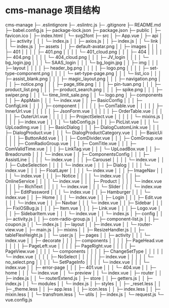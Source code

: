 # cms-manage 项目结构
cms-manage
├─ .eslintignore
├─ .eslintrc.js
├─ .gitignore
├─ README.md
├─ babel.config.js
├─ package-lock.json
├─ package.json
├─ public
│  ├─ favicon.ico
│  ├─ index.html
│  └─ svg2font
├─ src
│  ├─ App.vue
│  ├─ api
│  │  ├─ activity
│  │  │  └─ index.js
│  │  ├─ axios.js
│  │  ├─ index.js
│  │  └─ link
│  │     └─ index.js
│  ├─ assets
│  │  ├─ default-avatar.png
│  │  ├─ images
│  │  │  ├─ 401
│  │  │  │  ├─ 401.png
│  │  │  │  └─ 401_cloud.png
│  │  │  ├─ 404
│  │  │  │  ├─ 404.png
│  │  │  │  └─ 404_cloud.png
│  │  │  ├─ JV_login
│  │  │  │  └─ bg_login.jpg
│  │  │  └─ SAAS_login
│  │  │     └─ bg_login.jpg
│  │  ├─ img
│  │  │  ├─ layout
│  │  │  │  ├─ header_bg.png
│  │  │  │  ├─ logo.png
│  │  │  │  ├─ set-type-component.png
│  │  │  │  └─ set-type-page.png
│  │  │  └─ list_ico
│  │  │     ├─ assist_blank.png
│  │  │     ├─ magic_layout.png
│  │  │     ├─ navigation.png
│  │  │     ├─ notice.png
│  │  │     ├─ page_title.png
│  │  │     ├─ pin-tuan.png
│  │  │     ├─ product_list.png
│  │  │     ├─ product_search.png
│  │  │     ├─ spike.png
│  │  │     ├─ swiper.png
│  │  │     └─ time_limit_sale.png
│  │  └─ logo.png
│  ├─ components
│  │  ├─ AppMain
│  │  │  └─ index.vue
│  │  ├─ BasicConfig
│  │  │  ├─ ConfigLink
│  │  │  │  ├─ component
│  │  │  │  │  ├─ ComTable.vue
│  │  │  │  │  ├─ InnerUrl.vue
│  │  │  │  │  ├─ JsonForm.vue
│  │  │  │  │  ├─ OrderTable.vue
│  │  │  │  │  ├─ OuterUrl.vue
│  │  │  │  │  ├─ ProjectSelect.vue
│  │  │  │  │  └─ mixins.js
│  │  │  │  ├─ index.vue
│  │  │  │  └─ tabConfig.js
│  │  │  ├─ PicList.vue
│  │  │  └─ UpLoadImg.vue
│  │  ├─ BasicDialog
│  │  │  ├─ DialogCustomLink.vue
│  │  │  ├─ DialogProduct.vue
│  │  │  └─ DialogProductCategory.vue
│  │  ├─ BasicUi
│  │  │  ├─ ButtonAdd.vue
│  │  │  ├─ ComDivider.vue
│  │  │  ├─ ComGroup.vue
│  │  │  ├─ ComRadioGroup.vue
│  │  │  ├─ ComTitle.vue
│  │  │  ├─ ComValidTime.vue
│  │  │  ├─ LinkTag.vue
│  │  │  └─ UpLoadBox.vue
│  │  ├─ Breadcrumb
│  │  │  └─ index.vue
│  │  ├─ ComponentsConfig
│  │  │  ├─ AssistLine
│  │  │  │  └─ index.vue
│  │  │  ├─ Carousel
│  │  │  │  └─ index.vue
│  │  │  ├─ CubeSelection
│  │  │  │  └─ index.vue
│  │  │  ├─ Dialog
│  │  │  │  └─ index.vue
│  │  │  ├─ FloatLayer
│  │  │  │  └─ index.vue
│  │  │  ├─ ImageNav
│  │  │  │  └─ index.vue
│  │  │  ├─ Notice
│  │  │  │  └─ index.vue
│  │  │  ├─ OnlineService
│  │  │  │  └─ index.vue
│  │  │  ├─ Product
│  │  │  │  └─ index.vue
│  │  │  ├─ RichText
│  │  │  │  └─ index.vue
│  │  │  └─ Slider
│  │  │     └─ index.vue
│  │  ├─ EditPassword
│  │  │  └─ index.vue
│  │  ├─ Hamburger
│  │  │  └─ index.vue
│  │  ├─ Home
│  │  │  └─ index.vue
│  │  ├─ Login
│  │  │  ├─ Edit.vue
│  │  │  └─ index.vue
│  │  ├─ Navbar
│  │  │  └─ index.vue
│  │  ├─ Sidebar
│  │  │  ├─ FixiOSBug.js
│  │  │  ├─ Item.vue
│  │  │  ├─ Link.vue
│  │  │  ├─ Logo.vue
│  │  │  ├─ SidebarItem.vue
│  │  │  └─ index.vue
│  │  └─ index.js
│  ├─ config
│  │  ├─ activity.js
│  │  ├─ com-radio-group.js
│  │  ├─ component-list.js
│  │  ├─ coupon.js
│  │  └─ index.js
│  ├─ layout
│  │  ├─ index.vue
│  │  └─ router-view.vue
│  ├─ main.js
│  ├─ mixins
│  │  ├─ ResizeHandler.js
│  │  ├─ tableFlexHeight.js
│  │  └─ user.js
│  ├─ pages
│  │  ├─ activity
│  │  │  └─ index.vue
│  │  ├─ decorate
│  │  │  ├─ components
│  │  │  │  ├─ PageHead.vue
│  │  │  │  ├─ PageLeft.vue
│  │  │  │  ├─ PageRight.vue
│  │  │  │  ├─ PageView.vue
│  │  │  │  └─ components
│  │  │  │     ├─ ChangeSetType
│  │  │  │     │  └─ index.vue
│  │  │  │     ├─ NoSelect
│  │  │  │     │  ├─ index.vue
│  │  │  │     │  └─ no_select.png
│  │  │  │     └─ SetPageInfo
│  │  │  │        └─ index.vue
│  │  │  └─ index.vue
│  │  ├─ error-page
│  │  │  ├─ 401.vue
│  │  │  └─ 404.vue
│  │  ├─ home
│  │  │  └─ index.vue
│  │  └─ preview
│  │     └─ index.vue
│  ├─ router
│  │  ├─ index.js
│  │  └─ routerExtend.js
│  ├─ store
│  │  ├─ getters.js
│  │  ├─ index.js
│  │  └─ modules
│  │     └─ index.js
│  ├─ styles
│  │  ├─ _reset.less
│  │  ├─ _theme.less
│  │  ├─ app.less
│  │  ├─ icon.less
│  │  ├─ index.less
│  │  ├─ mixin.less
│  │  └─ transfrom.less
│  └─ utils
│     ├─ index.js
│     └─ request.js
└─ vue.config.js

```#   c m s - m a n a g e r  
 